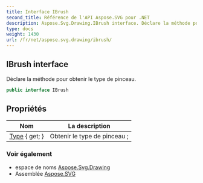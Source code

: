 ```yaml
---
title: Interface IBrush
second_title: Référence de l'API Aspose.SVG pour .NET
description: Aspose.Svg.Drawing.IBrush interface. Déclare la méthode pour obtenir le type de pinceau.
type: docs
weight: 1430
url: /fr/net/aspose.svg.drawing/ibrush/
---
```

## IBrush interface

Déclare la méthode pour obtenir le type de pinceau.

```csharp
public interface IBrush
```

## Propriétés

| Nom | La description |
| --- | --- |
| [Type](../../aspose.svg.drawing/ibrush/type/) { get; } | Obtenir le type de pinceau ; |

### Voir également

* espace de noms [Aspose.Svg.Drawing](../../aspose.svg.drawing/)
* Assemblée [Aspose.SVG](../../)


